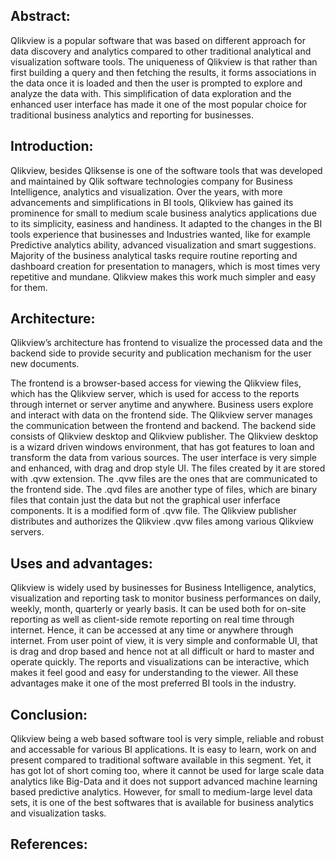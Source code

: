 ## Abstract:

Qlikview is a popular software that was based on different approach for data discovery and analytics compared to other traditional analytical and visualization software tools. The uniqueness of Qlikview is that rather than first building a query and then fetching the results, it forms associations in the data once it is loaded and then the user is prompted to explore and analyze the data with. This simplification of data exploration and the enhanced user interface has made it one of the most popular choice for traditional business analytics and reporting for businesses.

## Introduction:

Qlikview, besides Qliksense is one of the software tools that was developed and maintained by Qlik software technologies company for Business Intelligence, analytics and visualization. Over the years, with more advancements and simplifications in BI tools, Qlikview has gained its prominence for small to medium scale business analytics applications due to its simplicity, easiness and handiness. It adapted to the changes in the BI tools experience that businesses and Industries wanted, like for example Predictive analytics ability, advanced visualization and smart suggestions. Majority of the business analytical tasks require routine reporting and dashboard creation for presentation to managers, which is most times very repetitive and mundane. Qlikview makes this work much simpler and easy for them.

## Architecture:

Qlikview’s architecture has frontend to visualize the processed data and the backend side to provide security and publication mechanism for the user new documents. 

The frontend is a browser-based access for viewing the Qlikview files, which has the Qlikview server, which is used for access to the reports through internet or server anytime and anywhere. Business users explore and interact with data on the frontend side. The Qlikview server manages the communication between the frontend and backend. The backend side consists of Qlikview desktop and Qlikview publisher. The Qlikview desktop is a wizard driven windows environment, that has got features to loan and transform the data from various sources. The user interface is very simple and enhanced, with drag and drop style UI. The files created by it are stored with .qvw extension. The .qvw files are the ones that are communicated to the frontend side. The .qvd files are another type of files, which are binary files that contain just the data but not the graphical user inferface components. It is a modified form of .qvw file.  The Qlikview publisher distributes and authorizes the Qlikview .qvw files among various Qlikview servers.

## Uses and advantages:

Qlikview is widely used by businesses for Business Intelligence, analytics, visualization and reporting task to monitor business performances on daily, weekly, month, quarterly or yearly basis. It can be used both for on-site reporting as well as client-side remote reporting on real time through internet. Hence, it can be accessed at any time or anywhere through internet. From user point of view, it is very simple and conformable UI, that is drag and drop based and hence not at all difficult or hard to master and operate quickly. The reports and visualizations can be interactive, which makes it feel good and easy for understanding to the viewer. All these advantages make it one of the most preferred BI tools in the industry.

## Conclusion:

Qlikview being a web based software tool is very simple, reliable and robust and accessable for various BI applications. It is easy to learn, work on and present compared to traditional software available in this segment. Yet, it has got lot of short coming too, where it cannot be used for large scale data analytics like Big-Data and it does not support advanced machine learning based predictive analytics. However, for small to medium-large level data sets, it is one of the best softwares that is available for business analytics and visualization tasks.

## References:
